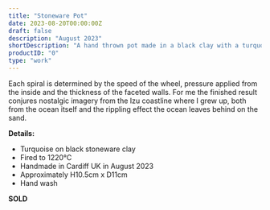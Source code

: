 ```yaml
---
title: "Stoneware Pot"
date: 2023-08-20T00:00:00Z
draft: false
description: "August 2023"
shortDescription: "A hand thrown pot made in a black clay with a turquoise matte glaze."
productID: "0"
type: "work"
---
```


Each spiral is determined by the speed of the wheel, pressure applied from the inside and the thickness of the faceted walls. For me the finished result conjures nostalgic imagery from the Izu coastline where I grew up, both from the ocean itself and the rippling effect the ocean leaves behind on the sand.

**Details:**

- Turquoise on black stoneware clay
- Fired to 1220&deg;C
- Handmade in Cardiff UK in August 2023
- Approximately H10.5cm x D11cm
- Hand wash

**SOLD**